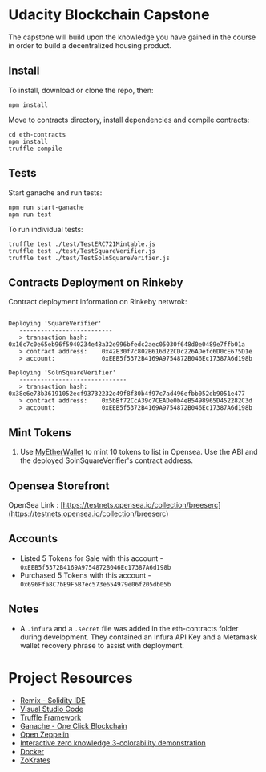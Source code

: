 # Udacity Blockchain Capstone

The capstone will build upon the knowledge you have gained in the course in order to build a decentralized housing product. 

## Install

To install, download or clone the repo, then:

`npm install`

Move to contracts directory, install dependencies and compile contracts:

```
cd eth-contracts
npm install
truffle compile
``` 

## Tests

Start ganache and run tests:
```
npm run start-ganache
npm run test
```

To run individual tests:
```
truffle test ./test/TestERC721Mintable.js
truffle test ./test/TestSquareVerifier.js
truffle test ./test/TestSolnSquareVerifier.js
```

## Contracts Deployment on Rinkeby

Contract deployment information on Rinkeby netwrok:
```

Deploying 'SquareVerifier'
   --------------------------
   > transaction hash:    0x16c7c0e65eb96f5940234e48a32e996bfedc2aec05030f648d0e0489e7ffb01a
   > contract address:    0x42E30f7c802B616d22CDc226ADefc6D0cE675D1e
   > account:             0xEEB5f5372B4169A9754872B046Ec17387A6d198b

Deploying 'SolnSquareVerifier'
   ------------------------------
   > transaction hash:    0x38e6e73b36191052ecf93732232e49f8f30b4f97c7ad496efbb052db9051e477
   > contract address:    0x5bBf72CcA39c7CEADe0b4eB5498965D452282C3d
   > account:             0xEEB5f5372B4169A9754872B046Ec17387A6d198b

```

## Mint Tokens
1. Use [MyEtherWallet](https://www.myetherwallet.com/access-my-wallet) to mint 10 tokens to list in Opensea. Use the  ABI and the deployed SolnSquareVerifier's contract address.

## Opensea Storefront
OpenSea Link : [https://testnets.opensea.io/collection/breeserc](https://testnets.opensea.io/collection/breeserc)

## Accounts
- Listed 5 Tokens for Sale with this account  - `0xEEB5f5372B4169A9754872B046Ec17387A6d198b`
- Purchased 5 Tokens with this account - `0x696Ffa8C7bE9F5B7ec573e654979e06f205db05b`


## Notes
- A `.infura` and a `.secret` file was added in the eth-contracts folder during development. They contained an Infura API Key and a Metamask wallet recovery phrase to assist with deployment.

# Project Resources

* [Remix - Solidity IDE](https://remix.ethereum.org/)
* [Visual Studio Code](https://code.visualstudio.com/)
* [Truffle Framework](https://truffleframework.com/)
* [Ganache - One Click Blockchain](https://truffleframework.com/ganache)
* [Open Zeppelin ](https://openzeppelin.org/)
* [Interactive zero knowledge 3-colorability demonstration](http://web.mit.edu/~ezyang/Public/graph/svg.html)
* [Docker](https://docs.docker.com/install/)
* [ZoKrates](https://github.com/Zokrates/ZoKrates)